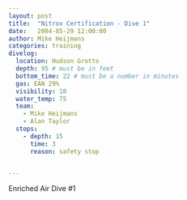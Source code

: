```yaml
---
layout: post
title:  "Nitrox Certification - Dive 1"
date:   2004-05-29 12:00:00
author: Mike Heijmans
categories: training
divelog:
  location: Hudson Grotto
  depth: 95 # must be in feet
  bottom_time: 22 # must be a number in minutes
  gas: EAN 29%
  visibility: 10
  water_temp: 75
  team:
    - Mike Heijmans
    - Alan Taylor
  stops:
    - depth: 15
      time: 3
      reason: safety stop


---
```

Enriched Air Dive #1